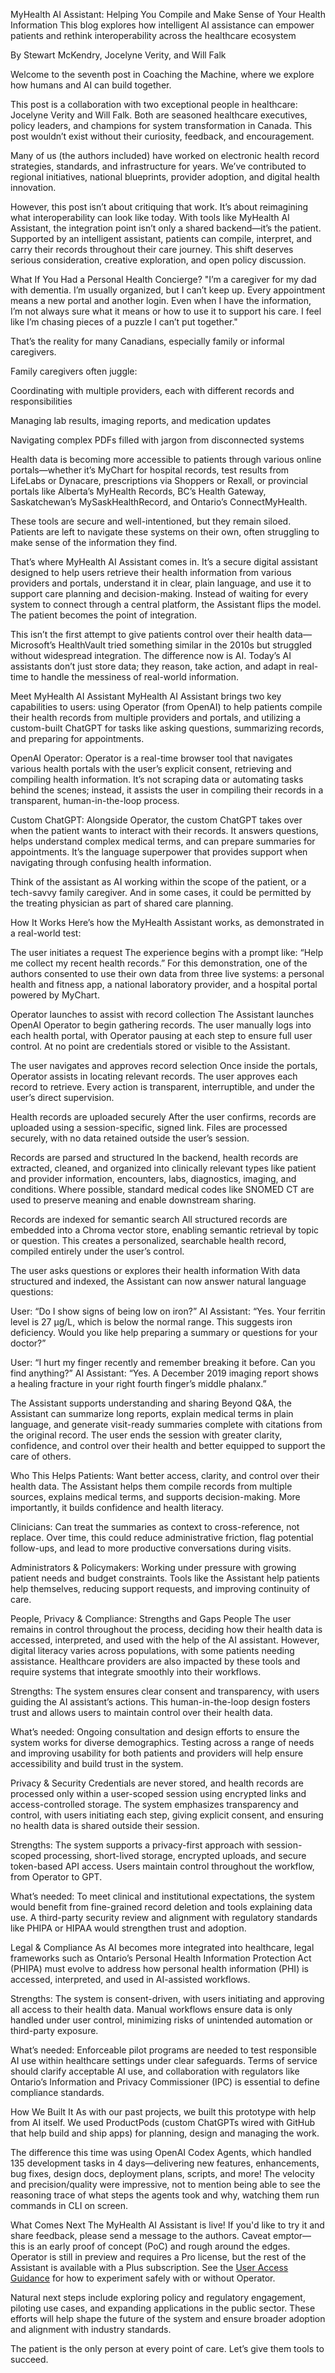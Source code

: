 MyHealth AI Assistant: Helping You Compile and Make Sense of Your Health Information
This blog explores how intelligent AI assistance can empower patients and rethink interoperability across the healthcare ecosystem

By Stewart McKendry, Jocelyne Verity, and Will Falk

Welcome to the seventh post in Coaching the Machine, where we explore how humans and AI can build together.

This post is a collaboration with two exceptional people in healthcare: Jocelyne Verity and Will Falk. Both are seasoned healthcare executives, policy leaders, and champions for system transformation in Canada. This post wouldn’t exist without their curiosity, feedback, and encouragement.

Many of us (the authors included) have worked on electronic health record strategies, standards, and infrastructure for years. We’ve contributed to regional initiatives, national blueprints, provider adoption, and digital health innovation.

However, this post isn’t about critiquing that work. It’s about reimagining what interoperability can look like today. With tools like MyHealth AI Assistant, the integration point isn’t only a shared backend—it’s the patient. Supported by an intelligent assistant, patients can compile, interpret, and carry their records throughout their care journey. This shift deserves serious consideration, creative exploration, and open policy discussion.

What If You Had a Personal Health Concierge?
"I’m a caregiver for my dad with dementia. I’m usually organized, but I can’t keep up. Every appointment means a new portal and another login. Even when I have the information, I’m not always sure what it means or how to use it to support his care. I feel like I’m chasing pieces of a puzzle I can’t put together."

That’s the reality for many Canadians, especially family or informal caregivers.

Family caregivers often juggle:

Coordinating with multiple providers, each with different records and responsibilities

Managing lab results, imaging reports, and medication updates

Navigating complex PDFs filled with jargon from disconnected systems

Health data is becoming more accessible to patients through various online portals—whether it’s MyChart for hospital records, test results from LifeLabs or Dynacare, prescriptions via Shoppers or Rexall, or provincial portals like Alberta’s MyHealth Records, BC’s Health Gateway, Saskatchewan’s MySaskHealthRecord, and Ontario’s ConnectMyHealth.

These tools are secure and well-intentioned, but they remain siloed. Patients are left to navigate these systems on their own, often struggling to make sense of the information they find.

That’s where MyHealth AI Assistant comes in. It’s a secure digital assistant designed to help users retrieve their health information from various providers and portals, understand it in clear, plain language, and use it to support care planning and decision-making. Instead of waiting for every system to connect through a central platform, the Assistant flips the model. The patient becomes the point of integration.

This isn’t the first attempt to give patients control over their health data—Microsoft’s HealthVault tried something similar in the 2010s but struggled without widespread integration. The difference now is AI. Today’s AI assistants don’t just store data; they reason, take action, and adapt in real-time to handle the messiness of real-world information.

Meet MyHealth AI Assistant
MyHealth AI Assistant brings two key capabilities to users: using Operator (from OpenAI) to help patients compile their health records from multiple providers and portals, and utilizing a custom-built ChatGPT for tasks like asking questions, summarizing records, and preparing for appointments.

OpenAI Operator: Operator is a real-time browser tool that navigates various health portals with the user’s explicit consent, retrieving and compiling health information. It’s not scraping data or automating tasks behind the scenes; instead, it assists the user in compiling their records in a transparent, human-in-the-loop process.

Custom ChatGPT: Alongside Operator, the custom ChatGPT takes over when the patient wants to interact with their records. It answers questions, helps understand complex medical terms, and can prepare summaries for appointments. It’s the language superpower that provides support when navigating through confusing health information.

Think of the assistant as AI working within the scope of the patient, or a tech-savvy family caregiver. And in some cases, it could be permitted by the treating physician as part of shared care planning.

How It Works
Here’s how the MyHealth Assistant works, as demonstrated in a real-world test:

The user initiates a request
The experience begins with a prompt like: “Help me collect my recent health records.” For this demonstration, one of the authors consented to use their own data from three live systems: a personal health and fitness app, a national laboratory provider, and a hospital portal powered by MyChart.

Operator launches to assist with record collection
The Assistant launches OpenAI Operator to begin gathering records. The user manually logs into each health portal, with Operator pausing at each step to ensure full user control. At no point are credentials stored or visible to the Assistant.

The user navigates and approves record selection
Once inside the portals, Operator assists in locating relevant records. The user approves each record to retrieve. Every action is transparent, interruptible, and under the user’s direct supervision.

Health records are uploaded securely
After the user confirms, records are uploaded using a session-specific, signed link. Files are processed securely, with no data retained outside the user’s session.

Records are parsed and structured
In the backend, health records are extracted, cleaned, and organized into clinically relevant types like patient and provider information, encounters, labs, diagnostics, imaging, and conditions. Where possible, standard medical codes like SNOMED CT are used to preserve meaning and enable downstream sharing.

Records are indexed for semantic search
All structured records are embedded into a Chroma vector store, enabling semantic retrieval by topic or question. This creates a personalized, searchable health record, compiled entirely under the user’s control.

The user asks questions or explores their health information
With data structured and indexed, the Assistant can now answer natural language questions:

User: “Do I show signs of being low on iron?”
AI Assistant: “Yes. Your ferritin level is 27 µg/L, which is below the normal range. This suggests iron deficiency. Would you like help preparing a summary or questions for your doctor?”

User: “I hurt my finger recently and remember breaking it before. Can you find anything?”
AI Assistant: “Yes. A December 2019 imaging report shows a healing fracture in your right fourth finger’s middle phalanx.”

The Assistant supports understanding and sharing
Beyond Q&A, the Assistant can summarize long reports, explain medical terms in plain language, and generate visit-ready summaries complete with citations from the original record. The user ends the session with greater clarity, confidence, and control over their health and better equipped to support the care of others.

Who This Helps
Patients: Want better access, clarity, and control over their health data. The Assistant helps them compile records from multiple sources, explains medical terms, and supports decision-making. More importantly, it builds confidence and health literacy.

Clinicians: Can treat the summaries as context to cross-reference, not replace. Over time, this could reduce administrative friction, flag potential follow-ups, and lead to more productive conversations during visits.

Administrators & Policymakers: Working under pressure with growing patient needs and budget constraints. Tools like the Assistant help patients help themselves, reducing support requests, and improving continuity of care.

People, Privacy & Compliance: Strengths and Gaps
People
The user remains in control throughout the process, deciding how their health data is accessed, interpreted, and used with the help of the AI assistant. However, digital literacy varies across populations, with some patients needing assistance. Healthcare providers are also impacted by these tools and require systems that integrate smoothly into their workflows.

Strengths: The system ensures clear consent and transparency, with users guiding the AI assistant’s actions. This human-in-the-loop design fosters trust and allows users to maintain control over their health data.

What’s needed: Ongoing consultation and design efforts to ensure the system works for diverse demographics. Testing across a range of needs and improving usability for both patients and providers will help ensure accessibility and build trust in the system.

Privacy & Security
Credentials are never stored, and health records are processed only within a user-scoped session using encrypted links and access-controlled storage. The system emphasizes transparency and control, with users initiating each step, giving explicit consent, and ensuring no health data is shared outside their session.

Strengths: The system supports a privacy-first approach with session-scoped processing, short-lived storage, encrypted uploads, and secure token-based API access. Users maintain control throughout the workflow, from Operator to GPT.

What’s needed: To meet clinical and institutional expectations, the system would benefit from fine-grained record deletion and tools explaining data use. A third-party security review and alignment with regulatory standards like PHIPA or HIPAA would strengthen trust and adoption.

Legal & Compliance
As AI becomes more integrated into healthcare, legal frameworks such as Ontario’s Personal Health Information Protection Act (PHIPA) must evolve to address how personal health information (PHI) is accessed, interpreted, and used in AI-assisted workflows.

Strengths: The system is consent-driven, with users initiating and approving all access to their health data. Manual workflows ensure data is only handled under user control, minimizing risks of unintended automation or third-party exposure.

What’s needed: Enforceable pilot programs are needed to test responsible AI use within healthcare settings under clear safeguards. Terms of service should clarify acceptable AI use, and collaboration with regulators like Ontario’s Information and Privacy Commissioner (IPC) is essential to define compliance standards.

How We Built It
As with our past projects, we built this prototype with help from AI itself. We used ProductPods (custom ChatGPTs wired with GitHub that help build and ship apps) for planning, design and managing the work.

The difference this time was using OpenAI Codex Agents, which handled 135 development tasks in 4 days—delivering new features, enhancements, bug fixes, design docs, deployment plans, scripts, and more! The velocity and precision/quality were impressive, not to mention being able to see the reasoning trace of what steps the agents took and why, watching them run commands in CLI on screen.

What Comes Next
The MyHealth AI Assistant is live! If you'd like to try it and share feedback, please send a message to the authors. Caveat emptor—this is an early proof of concept (PoC) and rough around the edges. Operator is still in preview and requires a Pro license, but the rest of the Assistant is available with a Plus subscription.
See the [User Access Guidance](../project/docs/user_access_guidance.md) for how to experiment safely with or without Operator.

Natural next steps include exploring policy and regulatory engagement, piloting use cases, and expanding applications in the public sector. These efforts will help shape the future of the system and ensure broader adoption and alignment with industry standards.

The patient is the only person at every point of care. Let’s give them tools to succeed.